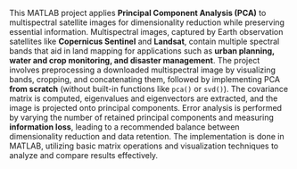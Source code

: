This MATLAB project applies **Principal Component Analysis (PCA)** to multispectral satellite images for dimensionality reduction while preserving essential information. Multispectral images, captured by Earth observation satellites like **Copernicus Sentinel** and **Landsat**, contain multiple spectral bands that aid in land mapping for applications such as **urban planning, water and crop monitoring, and disaster management**. The project involves preprocessing a downloaded multispectral image by visualizing bands, cropping, and concatenating them, followed by implementing PCA **from scratch** (without built-in functions like `pca()` or `svd()`). The covariance matrix is computed, eigenvalues and eigenvectors are extracted, and the image is projected onto principal components. Error analysis is performed by varying the number of retained principal components and measuring **information loss**, leading to a recommended balance between dimensionality reduction and data retention. The implementation is done in MATLAB, utilizing basic matrix operations and visualization techniques to analyze and compare results effectively.
